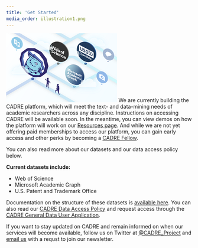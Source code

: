 ```yaml
---
title: 'Get Started'
media_order: illustration1.png
---
```


 ![An illustration of map of different datasets, including Web of Science, USPTO and Microsoft Academic Graph.](illustration1.png?classes=float-right) We are currently building the CADRE platform, which will meet the text- and data-mining needs of academic researchers across any discipline. Instructions on accessing CADRE will be available soon. In the meantime, you can view demos on how the platform will work on our [Resources page](https://cadre.iu.edu/website/grav/resources). And while we are not yet offering paid memberships to access our platform, you can gain early access and other perks by becoming a [CADRE Fellow](https://cadre.iu.edu/website/grav/work-with-us/cadre-fellowship).

You can also read more about our datasets and our data access policy below. 

**Current datasets include:**
* Web of Science
* Microsoft Academic Graph
* U.S. Patent and Trademark Office


Documentation on the structure of these datasets is [available here](https://cadre.iu.edu/website/grav/resources/documentation). You can also read our [CADRE Data Access Policy](https://cadre.iu.edu/website/grav/resources/data-access-policy) and request access through the [CADRE General Data User Application](https://iuni.iu.edu/resources/cadre/general-data-user).

If you want to stay updated on CADRE and remain informed on when our services will become available, follow us on Twitter at [@CADRE_Project](https://twitter.com/CADRE_Project) and [email us](https://cadre.iu.edu/website/grav/contact-us) with a requst to join our newsletter.